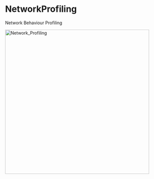 # NetworkProfiling
Network Behaviour Profiling

<img width="468" alt="Network_Profiling" src="https://github.com/user-attachments/assets/ada50491-eca7-4910-9b18-fcc66317cd18" />
